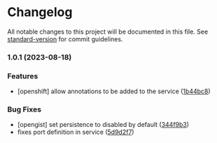 # Changelog

All notable changes to this project will be documented in this file. See [standard-version](https://github.com/conventional-changelog/standard-version) for commit guidelines.

### 1.0.1 (2023-08-18)


### Features

* [openshift] allow annotations to be added to the service ([1b44bc8](https://github.com/dblencowe/helm-charts/commit/1b44bc854d58ee744d030d13240d9d47cea8e523))


### Bug Fixes

* [opengist] set persistence to disabled by default ([344f9b3](https://github.com/dblencowe/helm-charts/commit/344f9b3ea0d26529b94e17729dbdc6fd3a29af19))
* fixes port definition in service ([5d9d2f7](https://github.com/dblencowe/helm-charts/commit/5d9d2f7e7f2687801ef8be6d5ce21660793b2e8c))
